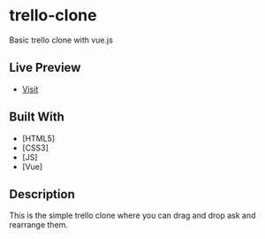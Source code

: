 # trello-clone

Basic trello clone with vue.js

## Live Preview

- [Visit](https://trello-clone-vue.netlify.app/)

## Built With

- [HTML5]
- [CSS3]
- [JS]
- [Vue]

## Description

This is the simple trello clone where you can drag and drop ask and rearrange them.
